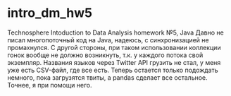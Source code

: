 # intro_dm_hw5
Technosphere Intoduction to Data Analysis homework №5, Java
Давно не писал многопоточный код на Java, надеюсь, с синхронизацией не промахнулся. С другой стороны, при таком использовании коллекции гонок вообще не должно возникнуть, т.к. у каждого потока свой экземпляр.
Названия языков через Twitter API грузить не стал, у меня уже есть CSV-файл, где все есть.
Теперь остается только подождать немного, пока загрузятся твиты, а pandas сделает все остальное. Точнее, я при помощи него.
